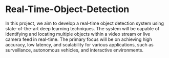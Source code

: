 # Real-Time-Object-Detection

In this project, we aim to develop a real-time object detection system using state-of-the-art deep learning techniques. The system will be capable of identifying and locating multiple objects within a video stream or live camera feed in real-time. The primary focus will be on achieving high accuracy, low latency, and scalability for various applications, such as surveillance, autonomous vehicles, and interactive environments.
